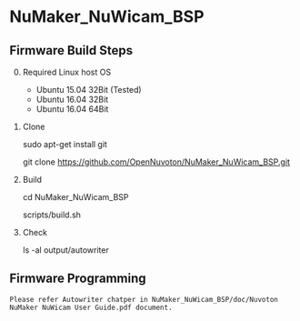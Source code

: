 # NuMaker_NuWicam_BSP

## Firmware Build Steps

0. Required Linux host OS

    - Ubuntu 15.04 32Bit (Tested)
    - Ubuntu 16.04 32Bit
    - Ubuntu 16.04 64Bit

1. Clone

    sudo apt-get install git

    git clone https://github.com/OpenNuvoton/NuMaker_NuWicam_BSP.git

2. Build

    cd NuMaker_NuWicam_BSP
    
    scripts/build.sh

3. Check
    
    ls -al output/autowriter

## Firmware Programming

    Please refer Autowriter chatper in NuMaker_NuWicam_BSP/doc/Nuvoton NuMaker NuWicam User Guide.pdf document.
